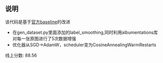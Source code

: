 

## 说明

该代码是基于[官方baseline](https://github.com/vtddggg/training_template_for_AI_challenger_sea8)的改进

- 在gen_dataset.py里面添加的label_smoothing,同时利用albumentations库对每一张原图进行了5次数据增强
- 优化器从SGD->AdamW，scheduler变为CosineAnnealingWarmRestarts

线上分数: 88.56